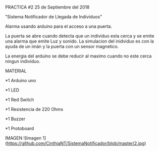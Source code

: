 PRACTICA #2 25 de Septiembre del 2018


"Sistema Notificador de Llegada de Individuos"



Alarma usando arduino para el acceso a una puerta.


La puerta se abre cuando detecta que un individuo esta cerca y se emite una alarma 
que emite Luz y sonido.
La simulacion del inidviduo es con la ayuda de un imán y la puerta con un sensor magnetico.

La energia del arduino se debe reducir al maximo cuando no este cerca ningun individuo.



MATERIAL

*1 Arduino uno

*1 LED

*1 Red Switch

*1 Resistencia de 220 Ohms

*1 Buzzer

*1 Protoboard

IMAGEN
![Imagen 1] (https://github.com/CinthiaNT/SistemaNotificador/blob/master/2.jpg)
